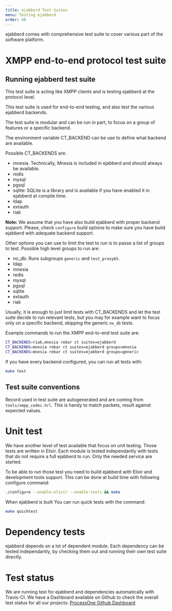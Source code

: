 ```yaml
---
title: ejabberd Test Suites
menu: Testing ejabberd
order: 60
---
```


ejabberd comes with comprehensive test suite to cover various part of
the software platform.

# XMPP end-to-end protocol test suite

## Running ejabberd test suite

This test suite is acting like XMPP clients and is testing ejabberd at
the protocol level.

This test suite is used for end-to-end testing, and also test the
various ejabberd backends.

The test suite is modular and can be run in part, to focus on a group
of features or a specific backend.

The environment variable CT_BACKEND can be use to define what backend
are available.

Possible CT_BACKENDS are:

- mnesia. Technically, Mnesia is included in ejabberd and should
  always be available.
- redis
- mysql
- pgsql
- sqlite: SQLite is a library and is available if you have enabled it
  in ejabberd at compile time.
- ldap
- extauth
- riak

**Note:** We assume that you have also build ejabberd with proper
backend support. Please, check `configure` build options to make sure
you have build ejabberd with adequate backend support.

Other options you can use to limit the test to run is to passe a list
of groups to test. Possible high level groups to run are:

- no_db: Runs subgroups `generic` and `test_proxy65`.
- ldap
- mnesia
- redis
- mysql
- pgsql
- sqlite
- extauth
- riak

Usually, it is enough to just limit tests with CT_BACKENDS and let the
test suite decide to run relevant tests, but you may for example want
to focus only on a specific backend, skipping the generic `no_db`
tests.

Example commands to run the XMPP end-to-end test suite are:

~~~ bash
CT_BACKENDS=riak,mnesia rebar ct suites=ejabberd
CT_BACKENDS=mnesia rebar ct suites=ejabberd groups=mnesia
CT_BACKENDS=mnesia rebar ct suites=ejabberd groups=generic
~~~

If you have every backend configured, you can run all tests with:

~~~ bash
make test
~~~

## Test suite conventions

Record used in test suite are autogenerated and are coming from
`tools/xmpp_codec.hrl`. This is handy to match packets, result against
expected values.

# Unit test

We have another level of test available that focus on unit
testing. Those tests are written in Elixir. Each module is tested
independantly with tests that do not require a full ejabberd to
run. Only the needed service are started.

To be able to run those test you need to build ejabberd with Elixir and development tools support. This can be done at build time with following configure command:

~~~ bash
./configure --enable-elixir --enable-tools && make
~~~

When ejabberd is built You can run quick tests with the command:

~~~ bash
make quicktest
~~~

# Dependency tests

ejabberd depends on a lot of dependent module. Each dependency can be
tested independantly, by checking them out and running their own test
suite directly.

# Test status

We are running test for ejabberd and dependencies automatically with
Travis-CI. We have a Dashboard available on Github to check the
overall test status for all our projects:
[ProcessOne Github Dashboard](http://processone.github.io)
